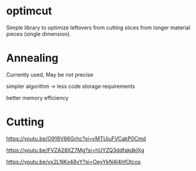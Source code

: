 # optimcut
Simple library to optimize leftovers from cutting slices from longer material pieces (single dimension).

# Annealing

Currently used, May be not precise 

simpler algorithm -> less code storage requirements

better memory efficiency




# Cutting 

https://youtu.be/O918V86Grhc?si=vMTUiuFVCakP0Cmd

https://youtu.be/FVZA28XZ7Mg?si=hUYZQ3ddfakdklXg

https://youtu.be/vx2LNKx48vY?si=OeyYkN4I4hfOtcos